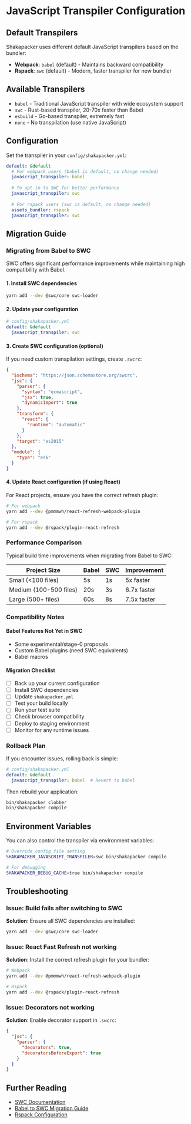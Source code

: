 # JavaScript Transpiler Configuration

## Default Transpilers

Shakapacker uses different default JavaScript transpilers based on the bundler:

- **Webpack**: `babel` (default) - Maintains backward compatibility
- **Rspack**: `swc` (default) - Modern, faster transpiler for new bundler

## Available Transpilers

- `babel` - Traditional JavaScript transpiler with wide ecosystem support
- `swc` - Rust-based transpiler, 20-70x faster than Babel
- `esbuild` - Go-based transpiler, extremely fast
- `none` - No transpilation (use native JavaScript)

## Configuration

Set the transpiler in your `config/shakapacker.yml`:

```yaml
default: &default
  # For webpack users (babel is default, no change needed)
  javascript_transpiler: babel
  
  # To opt-in to SWC for better performance
  javascript_transpiler: swc
  
  # For rspack users (swc is default, no change needed)
  assets_bundler: rspack
  javascript_transpiler: swc
```

## Migration Guide

### Migrating from Babel to SWC

SWC offers significant performance improvements while maintaining high compatibility with Babel.

#### 1. Install SWC dependencies

```bash
yarn add --dev @swc/core swc-loader
```

#### 2. Update your configuration

```yaml
# config/shakapacker.yml
default: &default
  javascript_transpiler: swc
```

#### 3. Create SWC configuration (optional)

If you need custom transpilation settings, create `.swcrc`:

```json
{
  "$schema": "https://json.schemastore.org/swcrc",
  "jsc": {
    "parser": {
      "syntax": "ecmascript",
      "jsx": true,
      "dynamicImport": true
    },
    "transform": {
      "react": {
        "runtime": "automatic"
      }
    },
    "target": "es2015"
  },
  "module": {
    "type": "es6"
  }
}
```

#### 4. Update React configuration (if using React)

For React projects, ensure you have the correct refresh plugin:

```bash
# For webpack
yarn add --dev @pmmmwh/react-refresh-webpack-plugin

# For rspack
yarn add --dev @rspack/plugin-react-refresh
```

### Performance Comparison

Typical build time improvements when migrating from Babel to SWC:

| Project Size | Babel | SWC | Improvement |
|-------------|-------|-----|-------------|
| Small (<100 files) | 5s | 1s | 5x faster |
| Medium (100-500 files) | 20s | 3s | 6.7x faster |
| Large (500+ files) | 60s | 8s | 7.5x faster |

### Compatibility Notes

#### Babel Features Not Yet in SWC

- Some experimental/stage-0 proposals
- Custom Babel plugins (need SWC equivalents)
- Babel macros

#### Migration Checklist

- [ ] Back up your current configuration
- [ ] Install SWC dependencies
- [ ] Update `shakapacker.yml`
- [ ] Test your build locally
- [ ] Run your test suite
- [ ] Check browser compatibility
- [ ] Deploy to staging environment
- [ ] Monitor for any runtime issues

### Rollback Plan

If you encounter issues, rolling back is simple:

```yaml
# config/shakapacker.yml
default: &default
  javascript_transpiler: babel  # Revert to babel
```

Then rebuild your application:

```bash
bin/shakapacker clobber
bin/shakapacker compile
```

## Environment Variables

You can also control the transpiler via environment variables:

```bash
# Override config file setting
SHAKAPACKER_JAVASCRIPT_TRANSPILER=swc bin/shakapacker compile

# For debugging
SHAKAPACKER_DEBUG_CACHE=true bin/shakapacker compile
```

## Troubleshooting

### Issue: Build fails after switching to SWC

**Solution**: Ensure all SWC dependencies are installed:

```bash
yarn add --dev @swc/core swc-loader
```

### Issue: React Fast Refresh not working

**Solution**: Install the correct refresh plugin for your bundler:

```bash
# Webpack
yarn add --dev @pmmmwh/react-refresh-webpack-plugin

# Rspack  
yarn add --dev @rspack/plugin-react-refresh
```

### Issue: Decorators not working

**Solution**: Enable decorator support in `.swcrc`:

```json
{
  "jsc": {
    "parser": {
      "decorators": true,
      "decoratorsBeforeExport": true
    }
  }
}
```

## Further Reading

- [SWC Documentation](https://swc.rs/docs/getting-started)
- [Babel to SWC Migration Guide](https://swc.rs/docs/migrating-from-babel)
- [Rspack Configuration](https://www.rspack.dev/config/index)